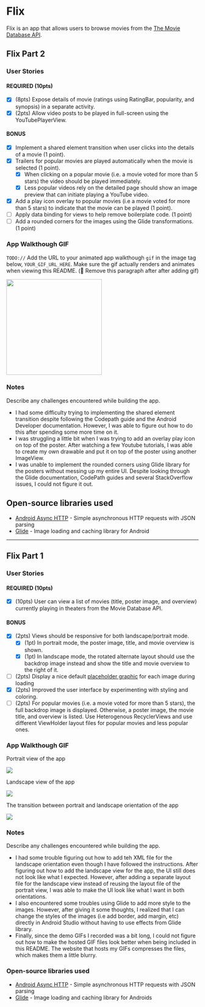 # Flix
Flix is an app that allows users to browse movies from the [The Movie Database API](http://docs.themoviedb.apiary.io/#).

## Flix Part 2

### User Stories

#### REQUIRED (10pts)

- [x] (8pts) Expose details of movie (ratings using RatingBar, popularity, and synopsis) in a separate activity.
- [x] (2pts) Allow video posts to be played in full-screen using the YouTubePlayerView.

#### BONUS

- [x] Implement a shared element transition when user clicks into the details of a movie (1 point).
- [x] Trailers for popular movies are played automatically when the movie is selected (1 point).
  - [x] When clicking on a popular movie (i.e. a movie voted for more than 5 stars) the video should be played immediately.
  - [x] Less popular videos rely on the detailed page should show an image preview that can initiate playing a YouTube video.
- [x] Add a play icon overlay to popular movies (i.e a movie voted for more than 5 stars) to indicate that the movie can be played (1 point).
- [ ] Apply data binding for views to help remove boilerplate code. (1 point)
- [ ] Add a rounded corners for the images using the Glide transformations. (1 point)

### App Walkthough GIF

`TODO://` Add the URL to your animated app walkthough `gif` in the image tag below, `YOUR_GIF_URL_HERE`. Make sure the gif actually renders and animates when viewing this README. (🚫 Remove this paragraph after after adding gif)

<img src="YOUR_GIF_URL_HERE" width=250><br>

### Notes

Describe any challenges encountered while building the app.
- I had some difficulty trying to implementing the shared element transition despite following the Codepath guide and the Android Developer documentation. However, I was able to figure out how to do this after spending some more time on it.
- I was struggling a little bit when I was trying to add an overlay play icon on top of the poster. After watching a few Youtube tutorials, I was able to create my own drawable and put it on top of the poster using another ImageView.
- I was unable to implement the rounded corners using Glide library for the posters without messing up my entire UI. Despite looking through the Glide documentation, CodePath guides and several StackOverflow issues, I could not figure it out.

## Open-source libraries used
- [Android Async HTTP](https://github.com/codepath/CPAsyncHttpClient) - Simple asynchronous HTTP requests with JSON parsing
- [Glide](https://github.com/bumptech/glide) - Image loading and caching library for Android

---

## Flix Part 1

### User Stories

#### REQUIRED (10pts)
- [x] (10pts) User can view a list of movies (title, poster image, and overview) currently playing in theaters from the Movie Database API.

#### BONUS
- [x] (2pts) Views should be responsive for both landscape/portrait mode.
   - [x] (1pt) In portrait mode, the poster image, title, and movie overview is shown.
   - [x] (1pt) In landscape mode, the rotated alternate layout should use the backdrop image instead and show the title and movie overview to the right of it.

- [ ] (2pts) Display a nice default [placeholder graphic](https://guides.codepath.org/android/Displaying-Images-with-the-Glide-Library#advanced-usage) for each image during loading
- [x] (2pts) Improved the user interface by experimenting with styling and coloring.
- [ ] (2pts) For popular movies (i.e. a movie voted for more than 5 stars), the full backdrop image is displayed. Otherwise, a poster image, the movie title, and overview is listed. Use Heterogenous RecyclerViews and use different ViewHolder layout files for popular movies and less popular ones.

### App Walkthough GIF

Portrait view of the app

<img src="https://media.giphy.com/media/rjifMp6sAkuw25NNzi/giphy.gif"><br>

Landscape view of the app

<img src="https://media.giphy.com/media/agl8x20krVDwSBByx5/giphy.gif"><br>

The transition between portrait and landscape orientation of the app

<img src="https://media.giphy.com/media/91UUbTiEtuHQyxOITz/giphy.gif"><br>

### Notes
Describe any challenges encountered while building the app.

- I had some trouble figuring out how to add teh XML file for the landscape orientation even though I have followed the instructions. After figuring out how to add the landscape view for the app, the UI still does not look like what I expected. However, after adding a separate layout file for the landscape view instead of reusing the layout file of the portrait view, I was able to make the UI look like what I want in both orientations.
- I also encountered some troubles using Glide to add more style to the images. However, after giving it some thoughts, I realized that I can change the styles of the images (i.e add border, add margin, etc) directly in Android Studio without having to use effects from Glide library.
- Finally, since the demo GIFs I recorded was a bit long, I could not figure out how to make the hosted GIF files look better when being included in this README. The website that hosts my GIFs compresses the files, which makes them a little blurry. 

### Open-source libraries used

- [Android Async HTTP](https://github.com/codepath/CPAsyncHttpClient) - Simple asynchronous HTTP requests with JSON parsing
- [Glide](https://github.com/bumptech/glide) - Image loading and caching library for Androids
